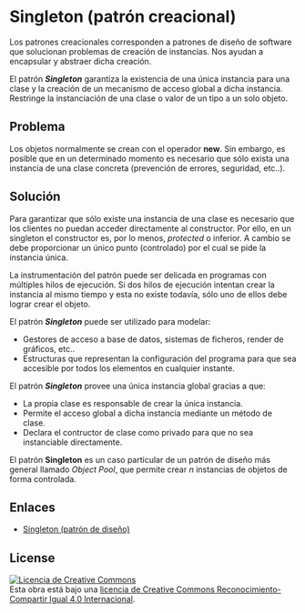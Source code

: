 # Singleton (patrón creacional)

Los patrones creacionales corresponden a patrones de diseño de software que solucionan problemas de creación de instancias. Nos ayudan a encapsular y abstraer dicha creación.

El patrón ***Singleton*** garantiza la existencia de una única instancia para una clase y la creación de un mecanismo de acceso global a dicha instancia. Restringe la instanciación de una clase o valor de un tipo a un solo objeto.

## Problema

Los objetos normalmente se crean con el operador **new**. Sin embargo, es posible que en un determinado momento es necesario que sólo exista una instancia de una clase concreta (prevención de errores, seguridad, etc..).

## Solución

Para garantizar que sólo existe una instancia de una clase es necesario que los clientes no puedan acceder directamente al constructor. Por ello, en un singleton el constructor es, por lo menos, *protected* o inferior. A cambio se debe proporcionar un único punto (controlado) por el cual se pide la instancia única.

La instrumentación del patrón puede ser delicada en programas con múltiples hilos de ejecución. Si dos hilos de ejecución intentan crear la instancia al mismo tiempo y esta no existe todavía, sólo uno de ellos debe lograr crear el objeto.

El patrón ***Singleton*** puede ser utilizado para modelar:

* Gestores de acceso a base de datos, sistemas de ficheros, render de gráficos, etc..
* Estructuras que representan la configuración del programa para que sea accesible por todos los elementos en  cualquier instante.

El patrón ***Singleton*** provee una única instancia global gracias a que:

* La propia clase es responsable de crear la única instancia.
* Permite el acceso global a dicha instancia mediante un método de clase.
* Declara el contructor de clase como privado para que no sea instanciable directamente.

El patrón **Singleton** es un caso particular de un patrón de diseño más general llamado *Object Pool*, que permite crear *n* instancias de objetos de forma controlada.

## Enlaces

* [Singleton (patrón de diseño)](https://es.wikipedia.org/wiki/Singleton#Java)

## License

[![Licencia de Creative Commons](https://i.creativecommons.org/l/by-sa/4.0/80x15.png)](http://creativecommons.org/licenses/by-sa/4.0/)  
Esta obra está bajo una [licencia de Creative Commons Reconocimiento-Compartir Igual 4.0 Internacional](http://creativecommons.org/licenses/by-sa/4.0/).
